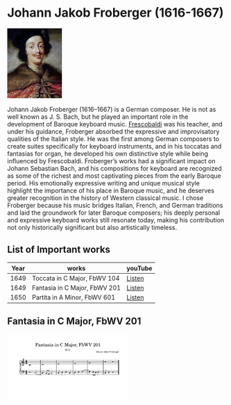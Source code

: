 # Johann Jakob Froberger (1616-1667)

<img src="./프로베르거.png" alt="portrait" style="width:25%;" />


Johann Jakob Froberger (1616–1667) is a German composer. He is not as well known as J. S. Bach, but he played an important role in the development of Baroque keyboard music. [Frescobaldi](frescobaldi_gagliarda.md) was his teacher, and under his guidance, Froberger absorbed the expressive and improvisatory qualities of the Italian style. He was the first among German composers to create suites specifically for keyboard instruments, and in his toccatas and fantasias for organ, he developed his own distinctive style while being influenced by Frescobaldi. Froberger’s works had a significant impact on Johann Sebastian Bach, and his compositions for keyboard are recognized as some of the richest and most captivating pieces from the early Baroque period. His emotionally expressive writing and unique musical style highlight the importance of his place in Baroque music, and he deserves greater recognition in the history of Western classical music. I chose Froberger because his music bridges Italian, French, and German traditions and laid the groundwork for later Baroque composers; his deeply personal and expressive keyboard works still resonate today, making his contribution not only historically significant but also artistically timeless.

## List of Important works

| Year | works | youTube |
| ---- | ----- | ------- |
| 1649 | Toccata in C Major, FbWV 104 | [Listen](https://youtu.be/rH3MiMtTNpo?si=x_WBg2vAeZFfDOZ3) |
| 1649 | Fantasia in C Major, FbWV 201 | [Listen]( https://youtu.be/Qk912m9hCvE?si=S1ltzqt2UjOqE0HJ) |
| 1650 | Partita in A Minor, FbWV 601 | [Listen](https://youtu.be/CMbyooDgtnI?si=aDWiwy-BfmK6Q1lo) |

## Fantasia in C Major, FbWV 201
<img src="./Fantasia in C Major, FbWV 201.jpg" alt="portrait" style="width:55%;" />
